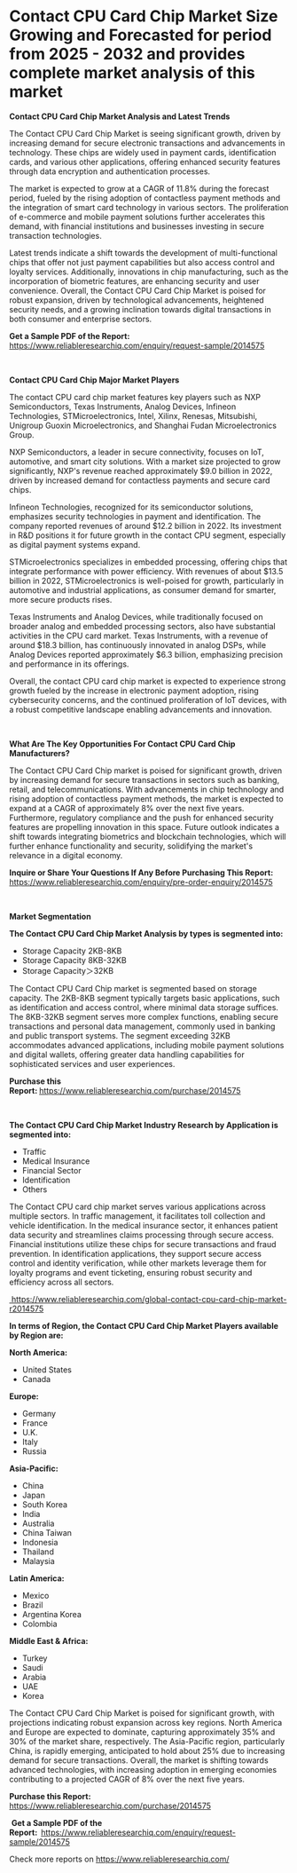 <p><h1>Contact CPU Card Chip Market Size Growing and Forecasted for period from 2025 - 2032 and provides complete market analysis of this market</h1></p><p><strong>Contact CPU Card Chip Market Analysis and Latest Trends</strong></p>
<p><p>The Contact CPU Card Chip Market is seeing significant growth, driven by increasing demand for secure electronic transactions and advancements in technology. These chips are widely used in payment cards, identification cards, and various other applications, offering enhanced security features through data encryption and authentication processes. </p><p>The market is expected to grow at a CAGR of 11.8% during the forecast period, fueled by the rising adoption of contactless payment methods and the integration of smart card technology in various sectors. The proliferation of e-commerce and mobile payment solutions further accelerates this demand, with financial institutions and businesses investing in secure transaction technologies.</p><p>Latest trends indicate a shift towards the development of multi-functional chips that offer not just payment capabilities but also access control and loyalty services. Additionally, innovations in chip manufacturing, such as the incorporation of biometric features, are enhancing security and user convenience. Overall, the Contact CPU Card Chip Market is poised for robust expansion, driven by technological advancements, heightened security needs, and a growing inclination towards digital transactions in both consumer and enterprise sectors.</p></p>
<p><strong>Get a Sample PDF of the Report:&nbsp;</strong> <a href="https://www.reliableresearchiq.com/enquiry/request-sample/2014575?utm_campaign=2285&utm_medium=2&utm_source=Github&utm_content=ia&utm_term=29032025&utm_id=contact-cpu-card-chip">https://www.reliableresearchiq.com/enquiry/request-sample/2014575</a></p>
<p>&nbsp;</p>
<p><strong>Contact CPU Card Chip Major Market Players</strong></p>
<p><p>The contact CPU card chip market features key players such as NXP Semiconductors, Texas Instruments, Analog Devices, Infineon Technologies, STMicroelectronics, Intel, Xilinx, Renesas, Mitsubishi, Unigroup Guoxin Microelectronics, and Shanghai Fudan Microelectronics Group. </p><p>NXP Semiconductors, a leader in secure connectivity, focuses on IoT, automotive, and smart city solutions. With a market size projected to grow significantly, NXP's revenue reached approximately $9.0 billion in 2022, driven by increased demand for contactless payments and secure card chips.</p><p>Infineon Technologies, recognized for its semiconductor solutions, emphasizes security technologies in payment and identification. The company reported revenues of around $12.2 billion in 2022. Its investment in R&D positions it for future growth in the contact CPU segment, especially as digital payment systems expand.</p><p>STMicroelectronics specializes in embedded processing, offering chips that integrate performance with power efficiency. With revenues of about $13.5 billion in 2022, STMicroelectronics is well-poised for growth, particularly in automotive and industrial applications, as consumer demand for smarter, more secure products rises.</p><p>Texas Instruments and Analog Devices, while traditionally focused on broader analog and embedded processing sectors, also have substantial activities in the CPU card market. Texas Instruments, with a revenue of around $18.3 billion, has continuously innovated in analog DSPs, while Analog Devices reported approximately $6.3 billion, emphasizing precision and performance in its offerings.</p><p>Overall, the contact CPU card chip market is expected to experience strong growth fueled by the increase in electronic payment adoption, rising cybersecurity concerns, and the continued proliferation of IoT devices, with a robust competitive landscape enabling advancements and innovation.</p></p>
<p>&nbsp;</p>
<p><strong>What Are The Key Opportunities For Contact CPU Card Chip Manufacturers?</strong></p>
<p><p>The Contact CPU Card Chip market is poised for significant growth, driven by increasing demand for secure transactions in sectors such as banking, retail, and telecommunications. With advancements in chip technology and rising adoption of contactless payment methods, the market is expected to expand at a CAGR of approximately 8% over the next five years. Furthermore, regulatory compliance and the push for enhanced security features are propelling innovation in this space. Future outlook indicates a shift towards integrating biometrics and blockchain technologies, which will further enhance functionality and security, solidifying the market's relevance in a digital economy.</p></p>
<p><strong>Inquire or Share Your Questions If Any Before Purchasing This Report:</strong> <a href="https://www.reliableresearchiq.com/enquiry/pre-order-enquiry/2014575?utm_campaign=2285&utm_medium=2&utm_source=Github&utm_content=ia&utm_term=29032025&utm_id=contact-cpu-card-chip">https://www.reliableresearchiq.com/enquiry/pre-order-enquiry/2014575</a></p>
<p>&nbsp;</p>
<p><strong>Market Segmentation</strong></p>
<p><strong>The Contact CPU Card Chip Market Analysis by types is segmented into:</strong></p>
<p><ul><li>Storage Capacity 2KB-8KB</li><li>Storage Capacity 8KB-32KB</li><li>Storage Capacity＞32KB</li></ul></p>
<p><p>The Contact CPU Card Chip market is segmented based on storage capacity. The 2KB-8KB segment typically targets basic applications, such as identification and access control, where minimal data storage suffices. The 8KB-32KB segment serves more complex functions, enabling secure transactions and personal data management, commonly used in banking and public transport systems. The segment exceeding 32KB accommodates advanced applications, including mobile payment solutions and digital wallets, offering greater data handling capabilities for sophisticated services and user experiences.</p></p>
<p><strong>Purchase this Report:&nbsp;</strong><a href="https://www.reliableresearchiq.com/purchase/2014575?utm_campaign=2285&utm_medium=2&utm_source=Github&utm_content=ia&utm_term=29032025&utm_id=contact-cpu-card-chip">https://www.reliableresearchiq.com/purchase/2014575</a></p>
<p>&nbsp;</p>
<p><strong>The Contact CPU Card Chip Market Industry Research by Application is segmented into:</strong></p>
<p><ul><li>Traffic</li><li>Medical Insurance</li><li>Financial Sector</li><li>Identification</li><li>Others</li></ul></p>
<p><p>The Contact CPU card chip market serves various applications across multiple sectors. In traffic management, it facilitates toll collection and vehicle identification. In the medical insurance sector, it enhances patient data security and streamlines claims processing through secure access. Financial institutions utilize these chips for secure transactions and fraud prevention. In identification applications, they support secure access control and identity verification, while other markets leverage them for loyalty programs and event ticketing, ensuring robust security and efficiency across all sectors.</p></p>
<p><a href="https://www.reliableresearchiq.com/global-contact-cpu-card-chip-market-r2014575?utm_campaign=2285&utm_medium=2&utm_source=Github&utm_content=ia&utm_term=29032025&utm_id=contact-cpu-card-chip">&nbsp;https://www.reliableresearchiq.com/global-contact-cpu-card-chip-market-r2014575</a></p>
<p><strong>In terms of Region, the Contact CPU Card Chip Market Players available by Region are:</strong></p>
<p>
    <p> <strong> North America: </strong>
        <ul>
            <li>United States</li>
            <li>Canada</li>
        </ul>
        </p> 
    <p> <strong> Europe: </strong>
        <ul>
            <li>Germany</li>
            <li>France</li>
            <li>U.K.</li>
            <li>Italy</li>
            <li>Russia</li>
        </ul>
        </p> 
    <p> <strong> Asia-Pacific: </strong>
        <ul>
            <li>China</li>
            <li>Japan</li>
            <li>South Korea</li>
            <li>India</li>
            <li>Australia</li>
            <li>China Taiwan</li>
            <li>Indonesia</li>
            <li>Thailand</li>
            <li>Malaysia</li>
        </ul>
        </p> 
    <p> <strong> Latin America: </strong>
        <ul>
            <li>Mexico</li>
            <li>Brazil</li>
            <li>Argentina Korea</li>
            <li>Colombia</li>
        </ul>
        </p> 
    <p> <strong> Middle East & Africa: </strong>
        <ul>
            <li>Turkey</li>
            <li>Saudi</li>
            <li>Arabia</li>
            <li>UAE</li>
            <li>Korea</li>
        </ul>
    </p>
    </p>
<p><p>The Contact CPU Card Chip Market is poised for significant growth, with projections indicating robust expansion across key regions. North America and Europe are expected to dominate, capturing approximately 35% and 30% of the market share, respectively. The Asia-Pacific region, particularly China, is rapidly emerging, anticipated to hold about 25% due to increasing demand for secure transactions. Overall, the market is shifting towards advanced technologies, with increasing adoption in emerging economies contributing to a projected CAGR of 8% over the next five years.</p></p>
<p><strong>Purchase this Report: </strong><a href="https://www.reliableresearchiq.com/purchase/2014575?utm_campaign=2285&utm_medium=2&utm_source=Github&utm_content=ia&utm_term=29032025&utm_id=contact-cpu-card-chip">https://www.reliableresearchiq.com/purchase/2014575</a></p>
<p>&nbsp;<strong>Get a Sample PDF of the Report:&nbsp;&nbsp;</strong><a href="https://www.reliableresearchiq.com/enquiry/request-sample/2014575?utm_campaign=2285&utm_medium=2&utm_source=Github&utm_content=ia&utm_term=29032025&utm_id=contact-cpu-card-chip">https://www.reliableresearchiq.com/enquiry/request-sample/2014575</a></p>
<p><strong></strong></p>
<p>Check more reports on <a href="https://www.reliableresearchiq.com/?utm_campaign=2285&utm_medium=2&utm_source=Github&utm_content=ia&utm_term=29032025&utm_id=contact-cpu-card-chip">https://www.reliableresearchiq.com/</a></p>